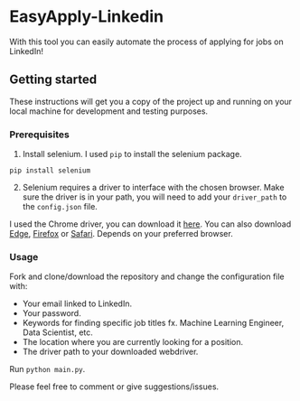 # EasyApply-Linkedin

With this tool you can easily automate the process of applying for jobs on LinkedIn!

## Getting started

These instructions will get you a copy of the project up and running on your local machine for development and testing purposes.

### Prerequisites

1. Install selenium. I used `pip` to install the selenium package.

`pip install selenium`

2. Selenium requires a driver to interface with the chosen browser. Make sure the driver is in your path, you will need to add your `driver_path` to the `config.json` file.

I used the Chrome driver, you can download it [here](https://sites.google.com/a/chromium.org/chromedriver/downloads). You can also download [Edge](https://developer.microsoft.com/en-us/microsoft-edge/tools/webdriver/), [Firefox](https://github.com/mozilla/geckodriver/releases) or [Safari](https://webkit.org/blog/6900/webdriver-support-in-safari-10/). Depends on your preferred browser.

### Usage

Fork and clone/download the repository and change the configuration file with:

* Your email linked to LinkedIn.
* Your password.
* Keywords for finding specific job titles fx. Machine Learning Engineer, Data Scientist, etc.
* The location where you are currently looking for a position.
* The driver path to your downloaded webdriver.

Run `python main.py`.

Please feel free to comment or give suggestions/issues.
